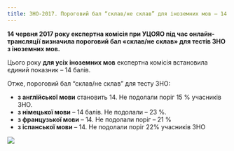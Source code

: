 ```yaml
---
title: ЗНО-2017. Пороговий бал “склав/не склав” для іноземних мов – 14
---
```


**14 червня 2017 року експертна комісія при УЦОЯО під час онлайн-трансляції визначила пороговий бал «склав/не склав» для тестів ЗНО з іноземних мов.**

Цього року **для усіх іноземних мов** експертна комісія встановила єдиний показник – 14 балів.

Отже, пороговий бал “склав/не склав” для тесту ЗНО:

- **з англійської мови** становить 14. Не подолали поріг 15 % учасників ЗНО.
- **з німецької мови** – 14 балів. Не подолали – 23 %.
- **з французької мови** – 14. Не подолали поріг – 21 %
- **з іспанської мови** – 14. Не подолали поріг 22% учасників ЗНО

![](https://pedpresa.ua/wp-content/uploads/2017/06/Snymok2324235.png)
